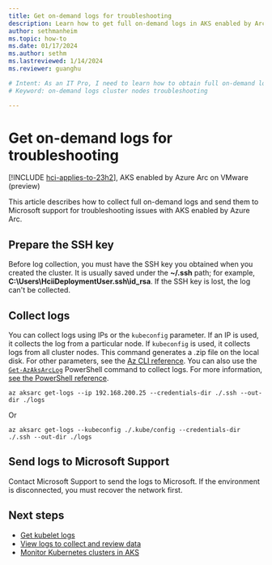 ```yaml
---
title: Get on-demand logs for troubleshooting
description: Learn how to get full on-demand logs in AKS enabled by Arc and send them to Microsoft.
author: sethmanheim
ms.topic: how-to
ms.date: 01/17/2024
ms.author: sethm 
ms.lastreviewed: 1/14/2024
ms.reviewer: guanghu

# Intent: As an IT Pro, I need to learn how to obtain full on-demand logs in order to troubleshoot problems with my Azure Kubernetes Service in AKS enabled by Arc.  
# Keyword: on-demand logs cluster nodes troubleshooting

---
```


# Get on-demand logs for troubleshooting

[!INCLUDE [hci-applies-to-23h2](includes/hci-applies-to-23h2.md)], AKS enabled by Azure Arc on VMware (preview)

This article describes how to collect full on-demand logs and send them to Microsoft support for troubleshooting issues with AKS enabled by Azure Arc.

## Prepare the SSH key

Before log collection, you must have the SSH key you obtained when you created the cluster. It is usually saved under the **~/.ssh** path; for example, **C:\Users\HciiDeploymentUser\.ssh\id_rsa**. If the SSH key is lost, the log can't be collected.

## Collect logs

You can collect logs using IPs or the `kubeconfig` parameter. If an IP is used, it collects the log from a particular node. If `kubeconfig` is used, it collects logs from all cluster nodes. This command generates a .zip file on the local disk. For other parameters, see the [Az CLI reference](/cli/azure/aksarc#az-aksarc-get-logs). You can also use the [`Get-AzAksArcLog`](/powershell/module/az.aksarc/get-azaksarclog) PowerShell command to collect logs. For more information, [see the PowerShell reference](/powershell/module/az.aksarc/get-azaksarclog).

```azurecli
az aksarc get-logs --ip 192.168.200.25 --credentials-dir ./.ssh --out-dir ./logs
```

Or

```azurecli
az aksarc get-logs --kubeconfig ./.kube/config --credentials-dir ./.ssh --out-dir ./logs
```

## Send logs to Microsoft Support

Contact Microsoft Support to send the logs to Microsoft. If the environment is disconnected, you must recover the network first.

## Next steps

- [Get kubelet logs](get-kubelet-logs.md)
- [View logs to collect and review data](./view-logs.md)
- [Monitor Kubernetes clusters in AKS](./aks-monitor-logging.md)
